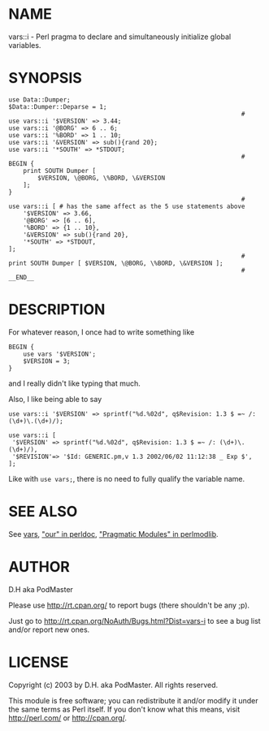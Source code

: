 # NAME

vars::i - Perl pragma to declare and simultaneously initialize global variables.

# SYNOPSIS

    use Data::Dumper;
    $Data::Dumper::Deparse = 1;
                                                                    #
    use vars::i '$VERSION' => 3.44;
    use vars::i '@BORG' => 6 .. 6;
    use vars::i '%BORD' => 1 .. 10;
    use vars::i '&VERSION' => sub(){rand 20};
    use vars::i '*SOUTH' => *STDOUT;
                                                                    #
    BEGIN {
        print SOUTH Dumper [
            $VERSION, \@BORG, \%BORD, \&VERSION
        ];
    }
                                                                    #
    use vars::i [ # has the same affect as the 5 use statements above
        '$VERSION' => 3.66,
        '@BORG' => [6 .. 6],
        '%BORD' => {1 .. 10},
        '&VERSION' => sub(){rand 20},
        '*SOUTH' => *STDOUT,
    ];
                                                                    #
    print SOUTH Dumper [ $VERSION, \@BORG, \%BORD, \&VERSION ];
                                                                    #
    __END__

# DESCRIPTION

For whatever reason, I once had to write something like

    BEGIN {
        use vars '$VERSION';
        $VERSION = 3;
    }

and I really didn't like typing that much.

Also, I like being able to say

    use vars::i '$VERSION' => sprintf("%d.%02d", q$Revision: 1.3 $ =~ /: (\d+)\.(\d+)/);

    use vars::i [
     '$VERSION' => sprintf("%d.%02d", q$Revision: 1.3 $ =~ /: (\d+)\.(\d+)/),
     '$REVISION'=> '$Id: GENERIC.pm,v 1.3 2002/06/02 11:12:38 _ Exp $',
    ];

Like with `use vars;`, there is no need to fully qualify the variable name.

# SEE ALSO

See [vars](https://metacpan.org/pod/vars), ["our" in perldoc](https://metacpan.org/pod/perldoc#our), ["Pragmatic Modules" in perlmodlib](https://metacpan.org/pod/perlmodlib#Pragmatic-Modules).

# AUTHOR

D.H aka PodMaster

Please use http://rt.cpan.org/ to report bugs (there shouldn't be any ;p).

Just go to http://rt.cpan.org/NoAuth/Bugs.html?Dist=vars-i to see
a bug list and/or report new ones.

# LICENSE

Copyright (c) 2003 by D.H. aka PodMaster. All rights reserved.

This module is free software; you can redistribute it and/or modify it
under the same terms as Perl itself. If you don't know what this means,
visit http://perl.com/ or http://cpan.org/.
